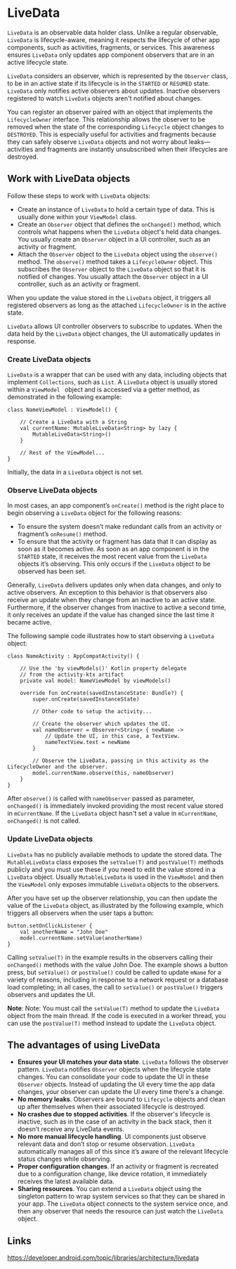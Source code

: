 # LiveData
`LiveData` is an observable data holder class. Unlike a regular observable, `LiveData` is lifecycle-aware, meaning it respects the lifecycle of other app components, such as activities, fragments, or services. This awareness ensures `LiveData` only updates app component observers that are in an active lifecycle state.

`LiveData` considers an observer, which is represented by the `Observer` class, to be in an active state if its lifecycle is in the `STARTED` or `RESUMED` state. `LiveData` only notifies active observers about updates. Inactive observers registered to watch `LiveData` objects aren't notified about changes.

You can register an observer paired with an object that implements the `LifecycleOwner` interface. This relationship allows the observer to be removed when the state of the corresponding `Lifecycle` object changes to `DESTROYED`. This is especially useful for activities and fragments because they can safely observe `LiveData` objects and not worry about leaks—activities and fragments are instantly unsubscribed when their lifecycles are destroyed.

## Work with LiveData objects

Follow these steps to work with `LiveData` objects:
- Create an instance of `LiveData` to hold a certain type of data. This is usually done within your `ViewModel` class.
- Create an `Observer` object that defines the `onChanged()` method, which controls what happens when the `LiveData` object's held data changes. You usually create an `Observer` object in a UI controller, such as an activity or fragment.
- Attach the `Observer` object to the `LiveData` object using the `observe()` method. The `observe()` method takes a `LifecycleOwner` object. This subscribes the `Observer` object to the `LiveData` object so that it is notified of changes. You usually attach the `Observer` object in a UI controller, such as an activity or fragment.

When you update the value stored in the `LiveData` object, it triggers all registered observers as long as the attached `LifecycleOwner` is in the active state.

`LiveData` allows UI controller observers to subscribe to updates. When the data held by the `LiveData` object changes, the UI automatically updates in response.

### Create LiveData objects
`LiveData` is a wrapper that can be used with any data, including objects that implement `Collections`, such as `List`. A `LiveData` object is usually stored within a `ViewModel ` object and is accessed via a getter method, as demonstrated in the following example:
```
class NameViewModel : ViewModel() {

    // Create a LiveData with a String
    val currentName: MutableLiveData<String> by lazy {
        MutableLiveData<String>()
    }

    // Rest of the ViewModel...
}
```

Initially, the data in a `LiveData` object is not set.

### Observe LiveData objects
In most cases, an app component’s `onCreate()` method is the right place to begin observing a `LiveData` object for the following reasons:
- To ensure the system doesn’t make redundant calls from an activity or fragment’s `onResume()` method.
- To ensure that the activity or fragment has data that it can display as soon as it becomes active. As soon as an app component is in the `STARTED` state, it receives the most recent value from the `LiveData` objects it’s observing. This only occurs if the `LiveData` object to be observed has been set.

Generally, `LiveData` delivers updates only when data changes, and only to active observers. An exception to this behavior is that observers also receive an update when they change from an inactive to an active state. Furthermore, if the observer changes from inactive to active a second time, it only receives an update if the value has changed since the last time it became active.

The following sample code illustrates how to start observing a `LiveData` object:
```
class NameActivity : AppCompatActivity() {

    // Use the 'by viewModels()' Kotlin property delegate
    // from the activity-ktx artifact
    private val model: NameViewModel by viewModels()

    override fun onCreate(savedInstanceState: Bundle?) {
        super.onCreate(savedInstanceState)

        // Other code to setup the activity...

        // Create the observer which updates the UI.
        val nameObserver = Observer<String> { newName ->
            // Update the UI, in this case, a TextView.
            nameTextView.text = newName
        }

        // Observe the LiveData, passing in this activity as the LifecycleOwner and the observer.
        model.currentName.observe(this, nameObserver)
    }
}
```

After `observe()` is called with `nameObserver` passed as parameter, `onChanged()` is immediately invoked providing the most recent value stored in `mCurrentName`. If the `LiveData` object hasn't set a value in `mCurrentName`, `onChanged()` is not called.

### Update LiveData objects
`LiveData` has no publicly available methods to update the stored data. The `MutableLiveData` class exposes the `setValue(T)` and `postValue(T)` methods publicly and you must use these if you need to edit the value stored in a `LiveData` object. Usually `MutableLiveData` is used in the `ViewModel` and then the `ViewModel` only exposes immutable `LiveData` objects to the observers.

After you have set up the observer relationship, you can then update the value of the `LiveData` object, as illustrated by the following example, which triggers all observers when the user taps a button:
```
button.setOnClickListener {
    val anotherName = "John Doe"
    model.currentName.setValue(anotherName)
}
```

Calling `setValue(T)` in the example results in the observers calling their `onChanged()` methods with the value John Doe. The example shows a button press, but `setValue()` or `postValue()` could be called to update `mName` for a variety of reasons, including in response to a network request or a database load completing; in all cases, the call to `setValue()` or `postValue()` triggers observers and updates the UI.

**Note**: Note: You must call the `setValue(T)` method to update the `LiveData` object from the main thread. If the code is executed in a worker thread, you can use the `postValue(T)` method instead to update the `LiveData` object.

## The advantages of using LiveData
- **Ensures your UI matches your data state**. `LiveData` follows the observer pattern. `LiveData` notifies `Observer` objects when the lifecycle state changes. You can consolidate your code to update the UI in these `Observer` objects. Instead of updating the UI every time the app data changes, your observer can update the UI every time there's a change.
- **No memory leaks**. Observers are bound to `Lifecycle` objects and clean up after themselves when their associated lifecycle is destroyed.
- **No crashes due to stopped activities**. If the observer's lifecycle is inactive, such as in the case of an activity in the back stack, then it doesn’t receive any LiveData events.
- **No more manual lifecycle handling**. UI components just observe relevant data and don’t stop or resume observation. `LiveData` automatically manages all of this since it’s aware of the relevant lifecycle status changes while observing.
- **Proper configuration changes**. If an activity or fragment is recreated due to a configuration change, like device rotation, it immediately receives the latest available data.
- **Sharing resources**. You can extend a `LiveData` object using the singleton pattern to wrap system services so that they can be shared in your app. The `LiveData` object connects to the system service once, and then any observer that needs the resource can just watch the `LiveData` object.

## Links
https://developer.android.com/topic/libraries/architecture/livedata
